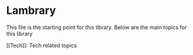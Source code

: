 # Lambrary

This file is the starting point for this library. Below are the main topics for this library

[[Tech]]: Tech related topics